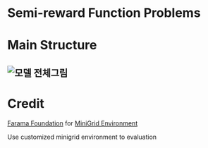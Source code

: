 # Semi-reward Function Problems
# Main Structure
![모델 전체그림](https://github.com/Dong-geonLEE/Semi-reward-Function-Problems/assets/72936961/80d230dd-bbb5-409e-b64e-773207996a6b)
--------------------------------------
# Credit
[Farama Foundation](https://github.com/Farama-Foundation) for [MiniGrid Environment](https://github.com/Farama-Foundation/Minigrid/)

Use customized minigrid environment to evaluation
